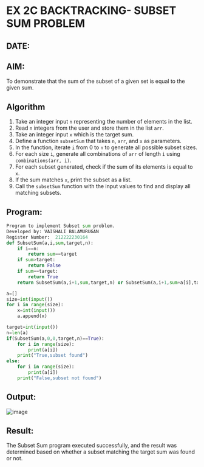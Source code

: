 # EX 2C BACKTRACKING- SUBSET SUM PROBLEM
## DATE:
## AIM:
To demonstrate that the sum of the subset of a given set is equal to the given sum.


## Algorithm
1. Take an integer input `n` representing the number of elements in the list.  
2. Read `n` integers from the user and store them in the list `arr`.  
3. Take an integer input `x` which is the target sum.  
4. Define a function `subsetSum` that takes `n`, `arr`, and `x` as parameters.  
5. In the function, iterate `i` from 0 to `n` to generate all possible subset sizes.  
6. For each size `i`, generate all combinations of `arr` of length `i` using `combinations(arr, i)`.  
7. For each subset generated, check if the sum of its elements is equal to `x`.  
8. If the sum matches `x`, print the subset as a list.  
9. Call the `subsetSum` function with the input values to find and display all matching subsets.  

## Program:
```python
Program to implement Subset sum problem.
Developed by: VAISHALI BALAMURUGAN
Register Number:  212222230164
def SubsetSum(a,i,sum,target,n):
    if i==n:
        return sum==target
    if sum>target:
        return False
    if sum==target:
        return True
    return SubsetSum(a,i+1,sum,target,n) or SubsetSum(a,i+1,sum+a[i],target,n)

a=[]
size=int(input())
for i in range(size):
    x=int(input())
    a.append(x)

target=int(input())
n=len(a)
if(SubsetSum(a,0,0,target,n)==True):
    for i in range(size):
        print(a[i])
    print("True,subset found")
else:
    for i in range(size):
        print(a[i])
    print("False,subset not found")
```

## Output:
![image](https://github.com/user-attachments/assets/cb28a906-5fd5-4180-80a1-c9f66238fe97)

## Result:
The Subset Sum program executed successfully, and the result was determined based on whether a subset matching the target sum was found or not.
